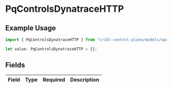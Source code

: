 # PqControlsDynatraceHTTP

## Example Usage

```typescript
import { PqControlsDynatraceHTTP } from "cribl-control-plane/models/operations";

let value: PqControlsDynatraceHTTP = {};
```

## Fields

| Field       | Type        | Required    | Description |
| ----------- | ----------- | ----------- | ----------- |
